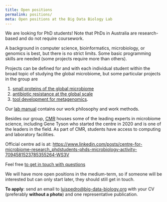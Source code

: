 ```yaml
---
title: Open positions
permalink: positions/
meta: Open positions at the Big Data Biology Lab
---
```

We are looking for PhD students! Note that PhDs in Australia are research-based and do not require coursework.

A background in computer science, bioinformatics, microbiology, or genomics is best, but there is no strict limits. Some basic programming skills are needed (some projects require more than others).

Projects can be defined for and with each individual student within the broad topic of studying the global microbiome, but some particular projects in the group are

1. [small proteins of the global microbiome](/project/small_orfs/)
2. [antibiotic resistance at the global scale](/project/embark)
3. [tool development for metagenomics](/software/).

Our [lab manual](/manual) contains our work philosophy and work methods.

Besides our group, [CMR](https://research.qut.edu.au/cmr/) houses some of the leading experts in microbiome science, including Gene Tyson who started the centre in 2020 and is one of the leaders in the field. As part of CMR, students have access to computing and laboratory facilities.

Official centre ad is at: https://www.linkedin.com/posts/centre-for-microbiome-research_phdstudents-phds-microbiology-activity-7094581523785355264-WS3V

Feel free [to get in touch with questions](mailto:luispedro@big-data-biology.org)

We will have more open positions in the medium-term, so if someone will be interested but can only start later, they should still get in touch.

**To apply**: send an email to
[luispedro@big-data-biology.org](mailto:luispedro@big-data-biology.org) with
your CV (preferably **without a photo**) and one representative publication.

